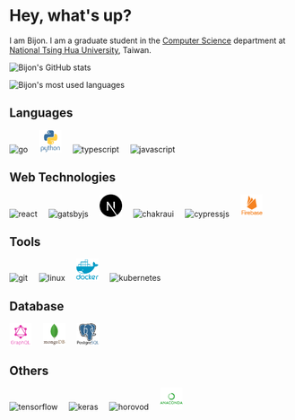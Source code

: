 # Hey, what's up?

I am Bijon. I am a graduate student in the [Computer Science](https://dcs.site.nthu.edu.tw/) department at [National Tsing Hua University](https://www.nthu.edu.tw/), Taiwan.

![Bijon's GitHub stats](https://github-readme-stats.vercel.app/api?username=bsraya&theme=radical&hide_border=true)

![Bijon's most used languages](https://github-readme-stats.vercel.app/api/top-langs/?username=bsraya&layout=compact&theme=radical&hide_border=true)

<h2>Languages</h2>
<span>
    <img src="https://www.vectorlogo.zone/logos/golang/golang-icon.svg" alt="go" width="40" height="40" style="margin-right: 1rem;" />
    <img src="https://raw.githubusercontent.com/devicons/devicon/master/icons/python/python-original-wordmark.svg" alt="python" width="40" height="40" style="margin-right: 1rem;" />
    <img src="https://www.vectorlogo.zone/logos/typescriptlang/typescriptlang-icon.svg" alt="typescript" width="40" height="40" style="margin-right: 1rem;" />
    <img src="https://raw.githubusercontent.com/detain/svg-logos/master/svg/javascript.svg" alt="javascript" width="40" height="40" />
</span>

<h2>Web Technologies</h2>
<span>
    <img src="https://www.vectorlogo.zone/logos/reactjs/reactjs-icon.svg" alt="react" width="40" height="40" style="margin-right: 1rem;" />
    <img src="https://www.vectorlogo.zone/logos/gatsbyjs/gatsbyjs-icon.svg" alt="gatsbyjs" width="40" height="40" style="margin-right: 1rem;" />
    <img src="https://raw.githubusercontent.com/devicons/devicon/master/icons/nextjs/nextjs-original.svg" alt="nextjs" width="40" height="40" style="margin-right: 1rem;" />
    <img src="https://raw.githubusercontent.com/get-icon/geticon/master/icons/chakra-icon.svg" alt="chakraui" width="40" height="40" style="margin-right: 1rem;" />
    <img src="https://raw.githubusercontent.com/simple-icons/simple-icons/master/icons/cypress.svg" alt="cypressjs" width="40" height="40" style="margin-right: 1rem;" />
    <img src="https://raw.githubusercontent.com/devicons/devicon/master/icons/firebase/firebase-plain-wordmark.svg" alt="firebase" width="40" height="40" />
</span>

<h2>Tools</h2>
<span>
    <img src="https://www.vectorlogo.zone/logos/git-scm/git-scm-icon.svg" alt="git" width="40" height="40" style="margin-right: 1rem;" />
    <img src="https://www.vectorlogo.zone/logos/linux/linux-icon.svg" alt="linux" width="40" height="40" style="margin-right: 1rem;" />
    <img src="https://raw.githubusercontent.com/devicons/devicon/master/icons/docker/docker-plain-wordmark.svg" alt="docker" width="40" height="40" style="margin-right: 1rem;" />
    <img src="https://raw.githubusercontent.com/wappalyzer/wappalyzer/master/src/drivers/webextension/images/icons/Kubernetes.svg" alt="kubernetes" width="40" height="40" style="margin-right: 1rem;" />
</span>

<h2>Database</h2>
<span>
    <img src="https://raw.githubusercontent.com/devicons/devicon/master/icons/graphql/graphql-plain-wordmark.svg" alt="graphql" width="40" height="40" style="margin-right: 1rem;" />
    <img src="https://raw.githubusercontent.com/devicons/devicon/master/icons/mongodb/mongodb-original-wordmark.svg" alt="mongodb" width="40" height="40" style="margin-right: 1rem;" />
    <img src="https://raw.githubusercontent.com/devicons/devicon/master/icons/postgresql/postgresql-original-wordmark.svg" alt="graphql" width="40" height="40" style="margin-right: 1rem;" />
</span>

<h2>Others</h2>
<span>
    <img src="https://raw.githubusercontent.com/gilbarbara/logos/master/logos/tensorflow.svg" alt="tensorflow" width="40" height="40" style="margin-right: 1rem;" />
    <img src="https://raw.githubusercontent.com/valohai/ml-logos/master/keras.svg" alt="keras" width="40" height="40" style="margin-right: 1rem;" />
    <img src="https://user-images.githubusercontent.com/16640218/34506318-84d0c06c-efe0-11e7-8831-0425772ed8f2.png" alt="horovod" width="40" height="40" style="margin-right: 1rem;" />
    <img src="https://raw.githubusercontent.com/devicons/devicon/master/icons/anaconda/anaconda-original-wordmark.svg" alt="anaconda" width="40" height="40" style="margin-right: 1rem;" />
</span>